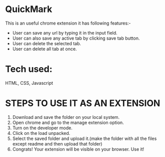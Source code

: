 # QuickMark
This is an useful chrome extension it has following features:-

* User can save any url by typing it in the input field.
* User can also save any active tab by clicking save tab button.
* User can delete the selected tab.
* User can delete all tab at once.

# Tech used:
HTML, 
CSS, 
Javascript

# STEPS TO USE IT AS AN EXTENSION

1. Download and save the folder on your local system.
2. Open chrome and go to the manage extension option.
3. Turn on the developer mode.
4. Click on the load unpacked.
5. Select the saved folder and upload it.(make the folder with all the files except readme and then upload that folder)
6. Congrats! Your extension will be visible on your browser. Use it!

